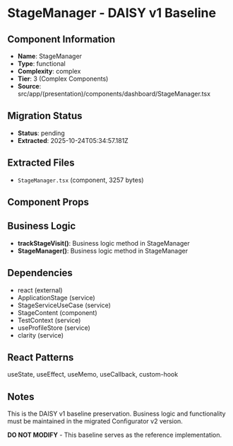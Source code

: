 # StageManager - DAISY v1 Baseline

## Component Information

- **Name**: StageManager
- **Type**: functional
- **Complexity**: complex
- **Tier**: 3 (Complex Components)
- **Source**: src/app/(presentation)/components/dashboard/StageManager.tsx

## Migration Status

- **Status**: pending
- **Extracted**: 2025-10-24T05:34:57.181Z

## Extracted Files

- `StageManager.tsx` (component, 3257 bytes)

## Component Props



## Business Logic

- **trackStageVisit()**: Business logic method in StageManager
- **StageManager()**: Business logic method in StageManager

## Dependencies

- react (external)
- ApplicationStage (service)
- StageServiceUseCase (service)
- StageContent (component)
- TestContext (service)
- useProfileStore (service)
- clarity (service)

## React Patterns

useState, useEffect, useMemo, useCallback, custom-hook

## Notes

This is the DAISY v1 baseline preservation. Business logic and functionality
must be maintained in the migrated Configurator v2 version.

**DO NOT MODIFY** - This baseline serves as the reference implementation.
